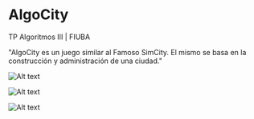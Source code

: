 AlgoCity
========

TP Algoritmos III | FIUBA

"AlgoCity es un juego similar al Famoso SimCity. El mismo se basa en la construcción y administración de una ciudad."

![Alt text](sreen/screen1.png?raw=true "Optional Title")

![Alt text](/sreen/screen2.png?raw=true "Optional Title")

![Alt text](/sreen/screen3.png?raw=true "Optional Title")

